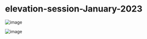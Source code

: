 # elevation-session-January-2023

![image](https://user-images.githubusercontent.com/99037494/212456978-b922ed85-863c-4a99-a1ba-63256d0fc786.png)

![image](https://user-images.githubusercontent.com/99037494/212456984-0c08b450-c377-4219-a794-a54141f5823e.png)
